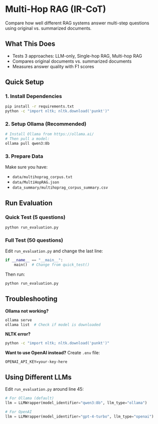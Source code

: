 # Multi-Hop RAG (IR-CoT)

Compare how well different RAG systems answer multi-step questions using original vs. summarized documents.

## What This Does

- Tests 3 approaches: LLM-only, Single-hop RAG, Multi-hop RAG
- Compares original documents vs. summarized documents
- Measures answer quality with F1 scores

## Quick Setup

### 1. Install Dependencies

```bash
pip install -r requirements.txt
python -c "import nltk; nltk.download('punkt')"
```

### 2. Setup Ollama (Recommended)

```bash
# Install Ollama from https://ollama.ai/
# Then pull a model:
ollama pull qwen3:8b
```

### 3. Prepare Data

Make sure you have:
- `data/multihoprag_corpus.txt` 
- `data/MultiHopRAG.json`
- `data_summary/multihoprag_corpus_summary.csv`

## Run Evaluation

### Quick Test (5 questions)
```bash
python run_evaluation.py
```

### Full Test (50 questions)
Edit `run_evaluation.py` and change the last line:
```python
if __name__ == "__main__":
    main()  # Change from quick_test()
```

Then run:
```bash
python run_evaluation.py
```


## Troubleshooting

**Ollama not working?**
```bash
ollama serve
ollama list  # Check if model is downloaded
```

**NLTK error?**
```bash
python -c "import nltk; nltk.download('punkt')"
```

**Want to use OpenAI instead?**
Create `.env` file:
```
OPENAI_API_KEY=your-key-here
```

## Using Different LLMs

Edit `run_evaluation.py` around line 45:

```python
# For Ollama (default)
llm = LLMWrapper(model_identifier="qwen3:8b", llm_type="ollama")

# For OpenAI  
llm = LLMWrapper(model_identifier="gpt-4-turbo", llm_type="openai")
``` 
